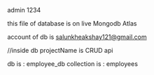 

admin 1234

this file of database is on live Mongodb Atlas

account of db is salunkheakshay121@gmail.com

//inside db 
projectName is CRUD api

db is            : employee_db
collection is    : employees
